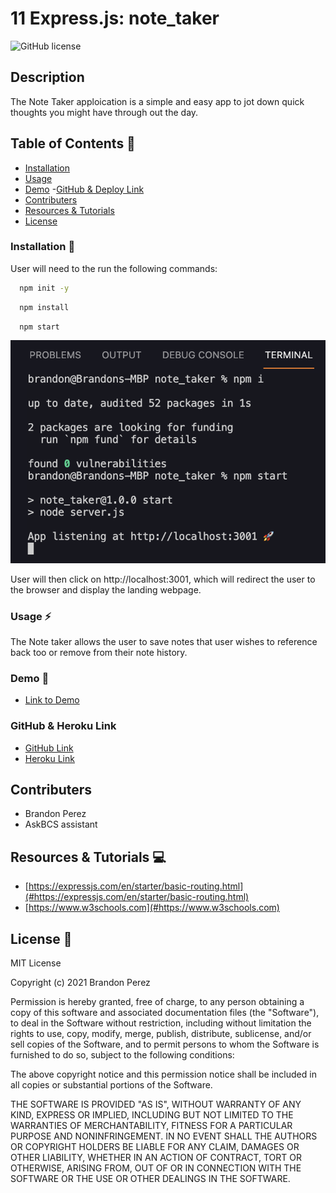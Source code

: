 # 11 Express.js: note_taker

![GitHub license](https://img.shields.io/badge/license-MIT-ff69b4.svg)

## Description
The Note Taker apploication is a simple and easy app to jot down quick thoughts you might have through out the day.


## Table of Contents 🔎
- [Installation](#installation)
- [Usage](#usage)
- [Demo](#demo)
 -[GitHub & Deploy Link](#githubdeploylink)
- [Contributers](#contributers)
- [Resources & Tutorials](#resources&tutorials)
- [License](#license)

### Installation  💾
User will need to the run the following commands: 

```bash
  npm init -y 
``` 
```bash
  npm install 
``` 
```bash
  npm start
```

<img width="1018" alt="Screen Shot" src="https://github.com/bperez05/note_taker/blob/d05de6cdc553db9e94492ab1248707c72d56aae1/noteTaker_sc.png">

User will then click on http://localhost:3001, which will redirect the user to the browser and display the landing webpage.


### Usage ⚡
The Note taker allows the user to  save notes that user wishes to reference back too or remove from their note history. 

### Demo 🎥

* [Link to Demo](https://watch.screencastify.com/v/3hxW3eRt3FZOsyBboMsC)

### GitHub & Heroku Link

* [GitHub Link](https://github.com/bperez05/note_taker.git)
* [Heroku Link](https://git.heroku.com/notetaker05.git)

## Contributers
* Brandon Perez
* AskBCS assistant


## Resources & Tutorials  💻

* [https://expressjs.com/en/starter/basic-routing.html](#https://expressjs.com/en/starter/basic-routing.html)
* [https://www.w3schools.com](#https://www.w3schools.com)


## License 📍
MIT License

Copyright (c) 2021 Brandon Perez

Permission is hereby granted, free of charge, to any person obtaining a copy
of this software and associated documentation files (the "Software"), to deal
in the Software without restriction, including without limitation the rights
to use, copy, modify, merge, publish, distribute, sublicense, and/or sell
copies of the Software, and to permit persons to whom the Software is
furnished to do so, subject to the following conditions:

The above copyright notice and this permission notice shall be included in all
copies or substantial portions of the Software.

THE SOFTWARE IS PROVIDED "AS IS", WITHOUT WARRANTY OF ANY KIND, EXPRESS OR
IMPLIED, INCLUDING BUT NOT LIMITED TO THE WARRANTIES OF MERCHANTABILITY,
FITNESS FOR A PARTICULAR PURPOSE AND NONINFRINGEMENT. IN NO EVENT SHALL THE
AUTHORS OR COPYRIGHT HOLDERS BE LIABLE FOR ANY CLAIM, DAMAGES OR OTHER
LIABILITY, WHETHER IN AN ACTION OF CONTRACT, TORT OR OTHERWISE, ARISING FROM,
OUT OF OR IN CONNECTION WITH THE SOFTWARE OR THE USE OR OTHER DEALINGS IN THE
SOFTWARE.
